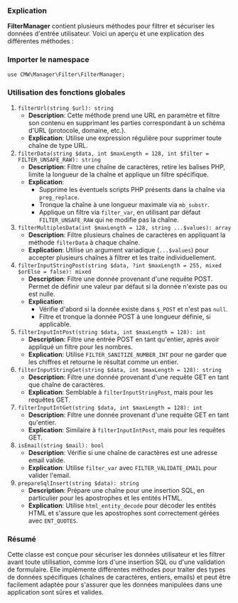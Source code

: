 ### Explication
**FilterManager** contient plusieurs méthodes pour filtrer et sécuriser les données d'entrée utilisateur. Voici un aperçu et une explication des différentes méthodes :

### Importer le namespace
`use CMW\Manager\Filter\FilterManager;`

### Utilisation des fonctions globales
1. `filterUrl(string $url): string`
   - **Description**: Cette méthode prend une URL en paramètre et filtre son contenu en supprimant les parties correspondant à un schéma d'URL (protocole, domaine, etc.).
   - **Explication**: Utilise une expression régulière pour supprimer toute chaîne de type URL.
2. `filterData(string $data, int $maxLength = 128, int $filter = FILTER_UNSAFE_RAW): string`
   - **Description**: Filtre une chaîne de caractères, retire les balises PHP, limite la longueur de la chaîne et applique un filtre spécifique.
   - **Explication**: 
     - Supprime les éventuels scripts PHP présents dans la chaîne via `preg_replace`.
     - Tronque la chaîne à une longueur maximale via `mb_substr`.
     - Applique un filtre via `filter_var`, en utilisant par défaut `FILTER_UNSAFE_RAW` qui ne modifie pas la chaîne.
3. `filterMultiplesData(int $maxLength = 128, string ...$values): array`
   - **Description**: Filtre plusieurs chaînes de caractères en appliquant la méthode `filterData` à chaque chaîne.
   - **Explication**: Utilise un argument variadique (`...$values`) pour accepter plusieurs chaînes à filtrer et les traite individuellement.
4. `filterInputStringPost(string $data, ?int $maxLength = 255, mixed $orElse = false): mixed`
   - **Description**: Filtre une donnée provenant d'une requête POST. Permet de définir une valeur par défaut si la donnée n'existe pas ou est nulle.
   - **Explication**:
     - Vérifie d'abord si la donnée existe dans `$_POST` et n'est pas `null`.
     - Filtre et tronque la donnée POST à une longueur définie, si applicable.
5. `filterInputIntPost(string $data, int $maxLength = 128): int`
   - **Description**: Filtre une entrée POST en tant qu'entier, après avoir appliqué un filtre pour les nombres.
   - **Explication**: Utilise `FILTER_SANITIZE_NUMBER_INT` pour ne garder que les chiffres et retourne le résultat comme un entier.
6. `filterInputStringGet(string $data, int $maxLength = 128): string`
   - **Description**: Filtre une donnée provenant d'une requête GET en tant que chaîne de caractères.
   - **Explication**: Semblable à `filterInputStringPost`, mais pour les requêtes GET.
7. `filterInputIntGet(string $data, int $maxLength = 128): int`
   - **Description**: Filtre une donnée provenant d'une requête GET en tant qu'entier.
   - **Explication**: Similaire à `filterInputIntPost`, mais pour les requêtes GET.
8. `isEmail(string $mail): bool`
   - **Description**: Vérifie si une chaîne de caractères est une adresse email valide.
   - **Explication**: Utilise `filter_var` avec `FILTER_VALIDATE_EMAIL` pour valider l'email.
9. `prepareSqlInsert(string $data): string`
   - **Description**: Prépare une chaîne pour une insertion SQL, en particulier pour les apostrophes et les entités HTML.
   - **Explication**: Utilise `html_entity_decode` pour décoder les entités HTML et s'assure que les apostrophes sont correctement gérées avec `ENT_QUOTES`.
   

### Résumé
Cette classe est conçue pour sécuriser les données utilisateur et les filtrer avant toute utilisation, comme lors d'une insertion SQL ou d'une validation de formulaire. Elle implémente différentes méthodes pour traiter des types de données spécifiques (chaînes de caractères, entiers, emails) et peut être facilement adaptée pour s'assurer que les données manipulées dans une application sont sûres et valides.